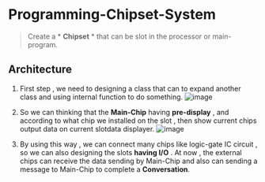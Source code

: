 # Programming-Chipset-System
> Create a * **Chipset** *  that can be slot in the processor or main-program.

## Architecture
1. First step , we need to designing a class that can to expand another class and using internal function to do something. 
![image](https://i.imgur.com/e1sVcadl.jpg)
2. So we can thinking that the **Main-Chip** having **pre-display** , and according to what chip we installed on the slot , then show current chips output data on current slotdata displayer. 
![image](https://i.imgur.com/TXJfkprl.jpg)

3. By using this way , we can connect many chips like logic-gate IC circuit , so we can also designing the slots **having I/O** .
At now , the external chips can receive the data sending by Main-Chip and also can sending a message to Main-Chip to complete a **Conversation**.
